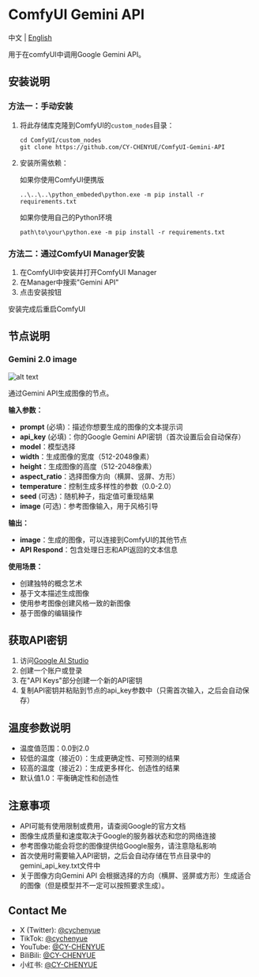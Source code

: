 # ComfyUI Gemini API

中文 | [English](README_EN.md)

用于在comfyUI中调用Google Gemini API。

## 安装说明

### 方法一：手动安装

1. 将此存储库克隆到ComfyUI的`custom_nodes`目录：
   ```
   cd ComfyUI/custom_nodes
   git clone https://github.com/CY-CHENYUE/ComfyUI-Gemini-API
   ```

2. 安装所需依赖：

   如果你使用ComfyUI便携版
   ```
   ..\..\..\python_embeded\python.exe -m pip install -r requirements.txt
   ```

   如果你使用自己的Python环境
   ```
   path\to\your\python.exe -m pip install -r requirements.txt
   ```

### 方法二：通过ComfyUI Manager安装

   1. 在ComfyUI中安装并打开ComfyUI Manager
   2. 在Manager中搜索"Gemini API"
   3. 点击安装按钮

安装完成后重启ComfyUI

## 节点说明

### Gemini 2.0 image

![alt text](workflow/Gemini-API.png)

通过Gemini API生成图像的节点。

**输入参数：**
- **prompt** (必填)：描述你想要生成的图像的文本提示词
- **api_key** (必填)：你的Google Gemini API密钥（首次设置后会自动保存）
- **model**：模型选择
- **width**：生成图像的宽度（512-2048像素）
- **height**：生成图像的高度（512-2048像素）
- **aspect_ratio**：选择图像方向（横屏、竖屏、方形）
- **temperature**：控制生成多样性的参数（0.0-2.0）
- **seed** (可选)：随机种子，指定值可重现结果
- **image** (可选)：参考图像输入，用于风格引导

**输出：**
- **image**：生成的图像，可以连接到ComfyUI的其他节点
- **API Respond**：包含处理日志和API返回的文本信息

**使用场景：**
- 创建独特的概念艺术
- 基于文本描述生成图像
- 使用参考图像创建风格一致的新图像
- 基于图像的编辑操作

## 获取API密钥

1. 访问[Google AI Studio](https://aistudio.google.com/apikey?hl=zh-cn)
2. 创建一个账户或登录
3. 在"API Keys"部分创建一个新的API密钥
4. 复制API密钥并粘贴到节点的api_key参数中（只需首次输入，之后会自动保存）

## 温度参数说明

- 温度值范围：0.0到2.0
- 较低的温度（接近0）：生成更确定性、可预测的结果
- 较高的温度（接近2）：生成更多样化、创造性的结果
- 默认值1.0：平衡确定性和创造性

## 注意事项

- API可能有使用限制或费用，请查阅Google的官方文档
- 图像生成质量和速度取决于Google的服务器状态和您的网络连接
- 参考图像功能会将您的图像提供给Google服务，请注意隐私影响
- 首次使用时需要输入API密钥，之后会自动存储在节点目录中的gemini_api_key.txt文件中
- 关于图像方向Gemini API 会根据选择的方向（横屏、竖屏或方形）生成适合的图像（但是模型并不一定可以按照要求生成）。

## Contact Me

- X (Twitter): [@cychenyue](https://x.com/cychenyue)
- TikTok: [@cychenyue](https://www.tiktok.com/@cychenyue)
- YouTube: [@CY-CHENYUE](https://www.youtube.com/@CY-CHENYUE)
- BiliBili: [@CY-CHENYUE](https://space.bilibili.com/402808950)
- 小红书: [@CY-CHENYUE](https://www.xiaohongshu.com/user/profile/6360e61f000000001f01bda0)